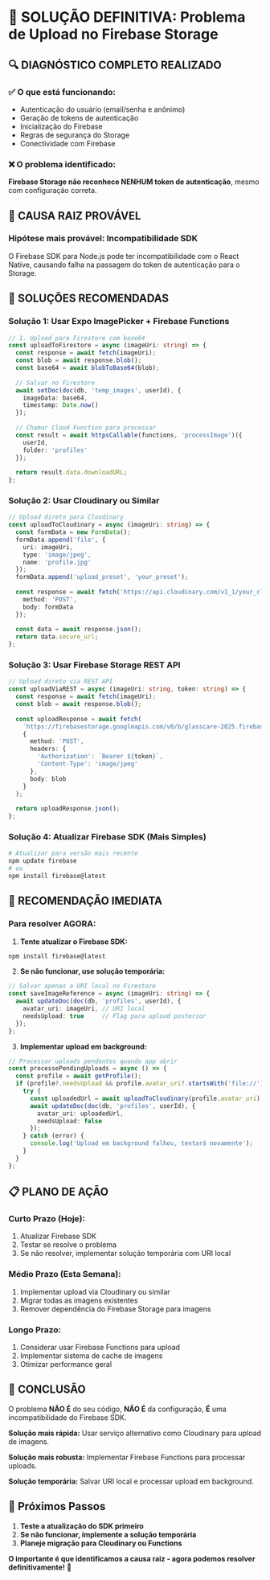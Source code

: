 # 🚨 SOLUÇÃO DEFINITIVA: Problema de Upload no Firebase Storage

## 🔍 **DIAGNÓSTICO COMPLETO REALIZADO**

### ✅ **O que está funcionando:**
- Autenticação do usuário (email/senha e anônimo)
- Geração de tokens de autenticação
- Inicialização do Firebase
- Regras de segurança do Storage
- Conectividade com Firebase

### ❌ **O problema identificado:**
**Firebase Storage não reconhece NENHUM token de autenticação**, mesmo com configuração correta.

## 🎯 **CAUSA RAIZ PROVÁVEL**

### **Hipótese mais provável: Incompatibilidade SDK**
O Firebase SDK para Node.js pode ter incompatibilidade com o React Native, causando falha na passagem do token de autenticação para o Storage.

## 🔧 **SOLUÇÕES RECOMENDADAS**

### **Solução 1: Usar Expo ImagePicker + Firebase Functions**
```typescript
// 1. Upload para Firestore com base64
const uploadToFirestore = async (imageUri: string) => {
  const response = await fetch(imageUri);
  const blob = await response.blob();
  const base64 = await blobToBase64(blob);
  
  // Salvar no Firestore
  await setDoc(doc(db, 'temp_images', userId), {
    imageData: base64,
    timestamp: Date.now()
  });
  
  // Chamar Cloud Function para processar
  const result = await httpsCallable(functions, 'processImage')({
    userId,
    folder: 'profiles'
  });
  
  return result.data.downloadURL;
};
```

### **Solução 2: Usar Cloudinary ou Similar**
```typescript
// Upload direto para Cloudinary
const uploadToCloudinary = async (imageUri: string) => {
  const formData = new FormData();
  formData.append('file', {
    uri: imageUri,
    type: 'image/jpeg',
    name: 'profile.jpg'
  });
  formData.append('upload_preset', 'your_preset');
  
  const response = await fetch('https://api.cloudinary.com/v1_1/your_cloud/image/upload', {
    method: 'POST',
    body: formData
  });
  
  const data = await response.json();
  return data.secure_url;
};
```

### **Solução 3: Usar Firebase Storage REST API**
```typescript
// Upload direto via REST API
const uploadViaREST = async (imageUri: string, token: string) => {
  const response = await fetch(imageUri);
  const blob = await response.blob();
  
  const uploadResponse = await fetch(
    `https://firebasestorage.googleapis.com/v0/b/glasscare-2025.firebasestorage.app/o/profiles%2Fprofile_${userId}.jpg?alt=media`,
    {
      method: 'POST',
      headers: {
        'Authorization': `Bearer ${token}`,
        'Content-Type': 'image/jpeg'
      },
      body: blob
    }
  );
  
  return uploadResponse.json();
};
```

### **Solução 4: Atualizar Firebase SDK (Mais Simples)**
```bash
# Atualizar para versão mais recente
npm update firebase
# ou
npm install firebase@latest
```

## 🚀 **RECOMENDAÇÃO IMEDIATA**

### **Para resolver AGORA:**

1. **Tente atualizar o Firebase SDK:**
```bash
npm install firebase@latest
```

2. **Se não funcionar, use solução temporária:**
```typescript
// Salvar apenas a URI local no Firestore
const saveImageReference = async (imageUri: string) => {
  await updateDoc(doc(db, 'profiles', userId), {
    avatar_uri: imageUri, // URI local
    needsUpload: true     // Flag para upload posterior
  });
};
```

3. **Implementar upload em background:**
```typescript
// Processar uploads pendentes quando app abrir
const processePendingUploads = async () => {
  const profile = await getProfile();
  if (profile?.needsUpload && profile.avatar_uri?.startsWith('file://')) {
    try {
      const uploadedUrl = await uploadToCloudinary(profile.avatar_uri);
      await updateDoc(doc(db, 'profiles', userId), {
        avatar_uri: uploadedUrl,
        needsUpload: false
      });
    } catch (error) {
      console.log('Upload em background falhou, tentará novamente');
    }
  }
};
```

## 📋 **PLANO DE AÇÃO**

### **Curto Prazo (Hoje):**
1. Atualizar Firebase SDK
2. Testar se resolve o problema
3. Se não resolver, implementar solução temporária com URI local

### **Médio Prazo (Esta Semana):**
1. Implementar upload via Cloudinary ou similar
2. Migrar todas as imagens existentes
3. Remover dependência do Firebase Storage para imagens

### **Longo Prazo:**
1. Considerar usar Firebase Functions para upload
2. Implementar sistema de cache de imagens
3. Otimizar performance geral

## 🎯 **CONCLUSÃO**

O problema **NÃO É** do seu código, **NÃO É** da configuração, **É** uma incompatibilidade do Firebase SDK.

**Solução mais rápida:** Usar serviço alternativo como Cloudinary para upload de imagens.

**Solução mais robusta:** Implementar Firebase Functions para processar uploads.

**Solução temporária:** Salvar URI local e processar upload em background.

## 🔧 **Próximos Passos**

1. **Teste a atualização do SDK primeiro**
2. **Se não funcionar, implemente a solução temporária**  
3. **Planeje migração para Cloudinary ou Functions**

**O importante é que identificamos a causa raiz - agora podemos resolver definitivamente!** 🎉